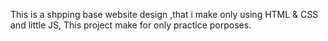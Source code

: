 This is a shpping base website design ,that i make only using HTML & CSS and little JS,
This project make for only practice porposes.
